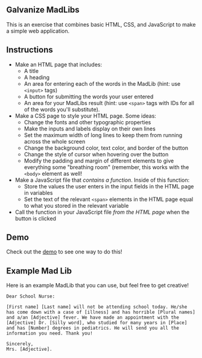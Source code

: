 ## Galvanize MadLibs

This is an exercise that combines basic HTML, CSS, and JavaScript to make a simple web application.

## Instructions

* Make an HTML page that includes:
    * A title
    * A heading
    * An area for entering each of the words in the MadLib (hint: use `<input>` tags)
    * A button for submitting the words your user entered
    * An area for your MadLibs result (hint: use `<span>` tags with IDs for all of the words you'll substitute).
* Make a CSS page to style your HTML page. Some ideas:
    * Change the fonts and other typographic properties
    * Make the inputs and labels display on their own lines
    * Set the maximum width of long lines to keep them from running across the whole screen
    * Change the background color, text color, and border of the button
    * Change the style of cursor when hovering over the button
    * Modify the padding and margin of different elements to give everything some "breathing room" (remember, this works with the `<body>` element as well!
* Make a JavaScript file that *contains a function*. Inside of this function:
    * Store the values the user enters in the input fields in the HTML page in variables
    * Set the text of the relevant `<span>` elements in the HTML page equal to what you stored in the relevant variable
* Call the function in your JavaScript file *from the HTML page* when the button is clicked

## Demo

Check out the [demo](https://madlibs-zbshloqlhk.now.sh/) to see one way to do this!

## Example Mad Lib

Here is an example MadLib that you can use, but feel free to get creative!

```
Dear School Nurse:

[First name] [Last name] will not be attending school today. He/she has come down with a case of [illness] and has horrible [Plural names] and a/an [Adjective] fever. We have made an appointment with the [Adjective] Dr. [Silly word], who studied for many years in [Place] and has [Number] degrees in pediatrics. He will send you all the information you need. Thank you! 

Sincerely,
Mrs. [Adjective].
```
